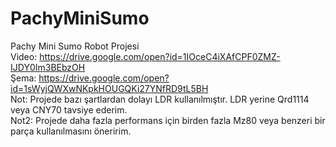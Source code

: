 # PachyMiniSumo
Pachy Mini Sumo Robot Projesi </br>
Video: https://drive.google.com/open?id=1IOceC4iXAfCPF0ZMZ-IJDY0Im3BEbzOH </br>
Şema: https://drive.google.com/open?id=1sWyjQWXwNKpkHOUGQKi27YNfRD9tL5BH </br>
Not: Projede bazı şartlardan dolayı LDR kullanılmıştır. LDR yerine Qrd1114 veya CNY70 tavsiye ederim. </br>
Not2: Projede daha fazla performans için birden fazla Mz80 veya benzeri bir parça kullanılmasını öneririm.</br>
